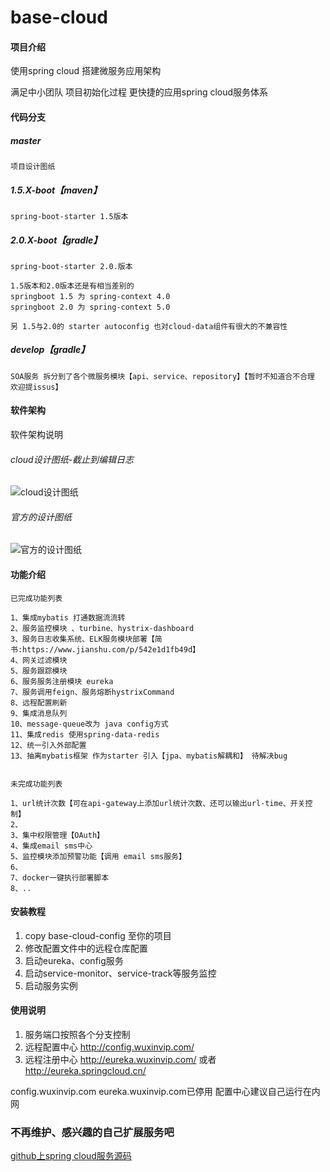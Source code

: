 # base-cloud

#### 项目介绍
使用spring cloud 搭建微服务应用架构

满足中小团队 项目初始化过程 更快捷的应用spring cloud服务体系


#### 代码分支 


##### master
    项目设计图纸

##### 1.5.X-boot【maven】
    spring-boot-starter 1.5版本

##### 2.0.X-boot【gradle】
    spring-boot-starter 2.0.版本
    
    1.5版本和2.0版本还是有相当差别的 
    springboot 1.5 为 spring-context 4.0
    springboot 2.0 为 spring-context 5.0
    
    另 1.5与2.0的 starter autoconfig 也对cloud-data组件有很大的不兼容性


##### develop【gradle】
    SOA服务 拆分到了各个微服务模块【api、service、repository】【暂时不知道合不合理 欢迎提issus】



#### 软件架构
软件架构说明

###### cloud设计图纸-截止到编辑日志

![cloud设计图纸](http://upload-images.jianshu.io/upload_images/6434888-aa10c11f1f366701.jpg?imageMogr2/auto-orient/strip%7CimageView2/2/w/1240 "cloud架构图-截止到编辑日志")

###### 官方的设计图纸

![官方的设计图纸](https://upload-images.jianshu.io/upload_images/6434888-33821ee404f1f004.png?imageMogr2/auto-orient/strip%7CimageView2/2/w/1240)

#### 功能介绍
```
已完成功能列表

1、集成mybatis 打通数据流流转
2、服务监控模块 、turbine、hystrix-dashboard
3、服务日志收集系统、ELK服务模块部署【简书:https://www.jianshu.com/p/542e1d1fb49d】
4、网关过滤模块
5、服务跟踪模块
6、服务服务注册模块 eureka
7、服务调用feign、服务熔断hystrixCommand
8、远程配置刷新
9、集成消息队列
10、message-queue改为 java config方式 
11、集成redis 使用spring-data-redis
12、统一引入外部配置
13、抽离mybatis框架 作为starter 引入【jpa、mybatis解耦和】 待解决bug


未完成功能列表

1、url统计次数【可在api-gateway上添加url统计次数、还可以输出url-time、开关控制】
2、
3、集中权限管理【OAuth】
4、集成email sms中心
5、监控模块添加预警功能【调用 email sms服务】
6、
7、docker一键执行部署脚本
8、..

```



#### 安装教程

1. copy base-cloud-config 至你的项目
2. 修改配置文件中的远程仓库配置
3. 启动eureka、config服务
4. 启动service-monitor、service-track等服务监控
5. 启动服务实例

#### 使用说明


1. 服务端口按照各个分支控制
2. 远程配置中心 http://config.wuxinvip.com/
3. 远程注册中心 http://eureka.wuxinvip.com/ 或者 http://eureka.springcloud.cn/


config.wuxinvip.com eureka.wuxinvip.com已停用 配置中心建议自己运行在内网


### 不再维护、感兴趣的自己扩展服务吧

[github上spring cloud服务源码](https://github.com/spring-cloud)
